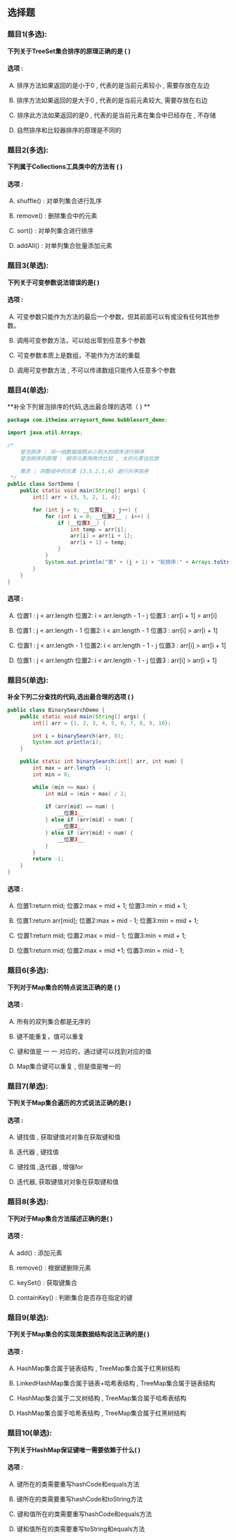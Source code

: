 ## 选择题

### 题目1(多选):

**下列关于TreeSet集合排序的原理正确的是 (  )**

#### 选项 :

​	A. 排序方法如果返回的是小于0 , 代表的是当前元素较小 , 需要存放在左边

​	B. 排序方法如果返回的是大于0 , 代表的是当前元素较大, 需要存放在右边

​	C. 排序此方法如果返回的是0 , 代表的是当前元素在集合中已经存在 , 不存储

​	D. 自然排序和比较器排序的原理是不同的



### 题目2(多选):

**下列属于Collections工具类中的方法有 ( )**

#### 选项 :

​	A. shuffle()  : 对单列集合进行乱序

​	B. remove() : 删除集合中的元素

​	C. sort() : 对单列集合进行排序

​	D. addAll() : 对单列集合批量添加元素



### 题目3(单选):

**下列关于可变参数说法错误的是(  )**

#### 选项 :

​	A. 可变参数只能作为方法的最后一个参数，但其前面可以有或没有任何其他参数。

​	B. 调用可变参数方法，可以给出零到任意多个参数

​	C. 可变参数本质上是数组，不能作为方法的重载

​	D. 调用可变参数方法 , 不可以传递数组只能传入任意多个参数



### 题目4(单选):

**补全下列冒泡排序的代码,选出最合理的选项（  ) **

```java
package com.itheima.arraysort_demo.bubblesort_demo;

import java.util.Arrays;

/*
    冒泡排序 : 将一组数据按照从小到大的顺序进行排序
    冒泡排序的原理 : 相邻元素两两作比较 , 大的元素往后放

    需求 : 将数组中的元素 {3,5,2,1,4} 进行升序排序
 */
public class SortDemo {
    public static void main(String[] args) {
        int[] arr = {3, 5, 2, 1, 4};

        for (int j = 0; __位置1__ ; j++) {
            for (int i = 0; __位置2__ ; i++) {
                if (__位置3__) {
                    int temp = arr[i];
                    arr[i] = arr[i + 1];
                    arr[i + 1] = temp;
                }
            }
            System.out.println("第" + (j + 1) + "轮排序:" + Arrays.toString(arr));
        }
    }
}
```

#### 选项 :

​	A. 位置1 : j < arr.length          位置2: i < arr.length - 1 - j   位置3 : arr[i + 1] > arr[i]

​	B. 位置1 : j < arr.length - 1     位置2: i < arr.length - 1  	 位置3 : arr[i] > arr[i + 1]

​	C. 位置1 : j < arr.length - 1     位置2: i < arr.length - 1 - j   位置3 : arr[i] > arr[i + 1]

​	D. 位置1 : j < arr.length          位置2: i < arr.length - 1 - j   位置3 : arr[i] > arr[i + 1]



### 题目5(单选):

**补全下列二分查找的代码,选出最合理的选项 (  )**

```java
public class BinarySearchDemo {
    public static void main(String[] args) {
        int[] arr = {1, 2, 3, 4, 5, 6, 7, 8, 9, 10};

        int i = binarySearch(arr, 8);
        System.out.println(i);
    }

    public static int binarySearch(int[] arr, int num) {
        int max = arr.length - 1;
        int min = 0;

        while (min <= max) {
            int mid = (min + max) / 2;
            
            if (arr[mid] == num) {
               	__位置1__
            } else if (arr[mid] > num) {
                __位置2__
            } else if (arr[mid] < num) {
                __位置3__
            }
        }
        return -1;
    }
}
```

#### 选项 :

​	A. 位置1:return mid;   	 	位置2:max = mid + 1;  	位置3:min = mid + 1;

​	B. 位置1:return arr[mid];    位置2:max = mid - 1;  	 位置3:min = mid + 1;

​	C. 位置1:return mid;   	     位置2:max = mid - 1;  	 位置3:min = mid + 1;

​	D. 位置1:return mid;   	     位置2:max = mid +1; 	  位置3:min = mid - 1;



### 题目6(多选):

**下列对于Map集合的特点说法正确的是 ( )**

#### 选项 :

​	A. 所有的双列集合都是无序的

​	B. 键不能重复，值可以重复

​	C. 键和值是 一 一 对应的，通过键可以找到对应的值

​	D. Map集合键可以重复 , 但是值是唯一的



### 题目7(单选):

**下列关于Map集合遍历的方式说法正确的是(  )**

#### 选项 :

​	A. 键找值 , 获取键值对对象在获取键和值

​	B. 迭代器 , 键找值

​	C. 键找值 ,迭代器 , 增强for

​	D. 迭代器, 获取键值对对象在获取键和值 



### 题目8(多选):

**下列对于Map集合方法描述正确的是(  )**

#### 选项 :

​	A. add() : 添加元素

​	B. remove() : 根据键删除元素

​	C. keySet() : 获取键集合

​	D. containKey() : 判断集合是否存在指定的键



### 题目9(单选):

**下列关于Map集合的实现类数据结构说法正确的是(  )**

#### 选项 :

​	A. HashMap集合属于链表结构    , TreeMap集合属于红黑树结构

​	B. LinkedHashMap集合属于链表+哈希表结构 , TreeMap集合属于链表结构

​	C. HashMap集合属于二叉树结构 , TreeMap集合属于哈希表结构

​	D. HashMap集合属于哈希表结构 , TreeMap集合属于红黑树结构



### 题目10(单选):

**下列关于HashMap保证键唯一需要依赖于什么(  )**

#### 选项 :

​	A. 键所在的类需要重写hashCode和equals方法

​	B. 键所在的类需要重写hashCode和toString方法

​	C. 键和值所在的类需要重写hashCode和equals方法

​	D. 键和值所在的类需要重写toString和equals方法

